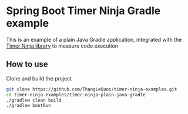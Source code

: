 # Spring Boot Timer Ninja Gradle example

This is an example of a plain Java Gradle application, integrated
with the [Timer Ninja library](https://github.com/ThangLeQuoc/timer-ninja) to measure code execution

## How to use
Clone and build the project

```bash
git clone https://github.com/ThangLeQuoc/timer-ninja-examples.git
cd timer-ninja-examples/timer-ninja-plain-java-gradle
./gradlew clean build
./gradlew bootRun
```
